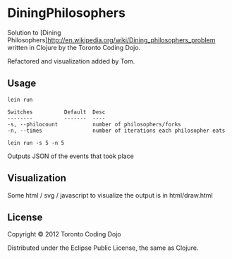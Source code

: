 # DiningPhilosophers

Solution to [Dining Philosophers]http://en.wikipedia.org/wiki/Dining_philosophers_problem 
written in Clojure  by the Toronto Coding Dojo.

Refactored and visualization added by Tom.

## Usage
    lein run

    Switches          Default  Desc                                       
    --------          -------  ----                                       
    -s, --philocount           number of philosophers/forks               
    -n, --times                number of iterations each philosopher eats 

    lein run -s 5 -n 5

Outputs JSON of the events that took place

## Visualization

Some html / svg / javascript to visualize the output is in html/draw.html

## License

Copyright © 2012 Toronto Coding Dojo

Distributed under the Eclipse Public License, the same as Clojure.
